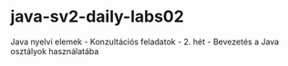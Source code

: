 # java-sv2-daily-labs02
Java nyelvi elemek - Konzultációs feladatok -
2. hét -
Bevezetés a Java osztályok használatába
